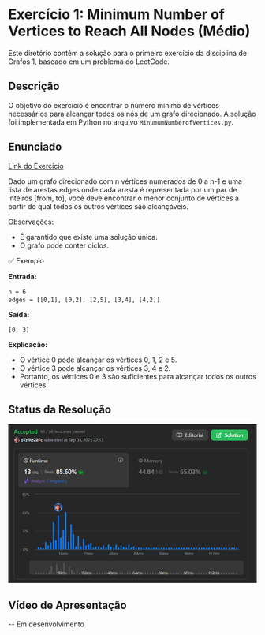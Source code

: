 # Exercício 1: Minimum Number of Vertices to Reach All Nodes (Médio)

Este diretório contém a solução para o primeiro exercício da disciplina de Grafos 1, baseado em um problema do LeetCode.

## Descrição
O objetivo do exercício é encontrar o número mínimo de vértices necessários para alcançar todos os nós de um grafo direcionado. A solução foi implementada em Python no arquivo `MinumumNumberofVertices.py`.

## Enunciado

[Link do Exercício](https://leetcode.com/problems/minimum-number-of-vertices-to-reach-all-nodes/?envType=problem-list-v2&envId=graph)

Dado um grafo direcionado com n vértices numerados de 0 a n-1 e uma lista de arestas edges onde cada aresta é representada por um par de inteiros [from, to], você deve encontrar o menor conjunto de vértices a partir do qual todos os outros vértices são alcançáveis.

Observações:

- É garantido que existe uma solução única.
- O grafo pode conter ciclos.

✅ Exemplo

**Entrada:**

```
n = 6
edges = [[0,1], [0,2], [2,5], [3,4], [4,2]]
```


**Saída:**

```
[0, 3]
```

**Explicação:**

- O vértice 0 pode alcançar os vértices 0, 1, 2 e 5.
- O vértice 3 pode alcançar os vértices 3, 4 e 2.
- Portanto, os vértices 0 e 3 são suficientes para alcançar todos os outros vértices.

## Status da Resolução
![Solução Exercício 1](../Imagens/Exercicio1-Solucao.png)


## Vídeo de Apresentação

-- Em desenvolvimento